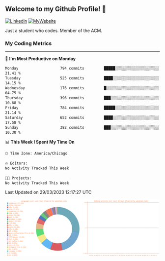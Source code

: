 ## Welcome to my Github Profile! 👋

[![Linkedin](https://img.shields.io/badge/LinkedIn-0077B5?style=for-the-badge&logo=linkedin&logoColor=white)](https://www.linkedin.com/in/mkeleti)   [![MyWebsite](https://img.shields.io/badge/website-000000?style=for-the-badge&logo=About.me&logoColor=white)](https://mkeleti.com)

Just a student who codes. Member of the ACM.

### My Coding Metrics

---

<!--START_SECTION:waka-->
📅 **I'm Most Productive on Monday** 

```text
Monday                   794 commits         █████░░░░░░░░░░░░░░░░░░░░   21.41 % 
Tuesday                  525 commits         ████░░░░░░░░░░░░░░░░░░░░░   14.15 % 
Wednesday                176 commits         █░░░░░░░░░░░░░░░░░░░░░░░░   04.75 % 
Thursday                 396 commits         ███░░░░░░░░░░░░░░░░░░░░░░   10.68 % 
Friday                   784 commits         █████░░░░░░░░░░░░░░░░░░░░   21.14 % 
Saturday                 652 commits         ████░░░░░░░░░░░░░░░░░░░░░   17.58 % 
Sunday                   382 commits         ███░░░░░░░░░░░░░░░░░░░░░░   10.30 % 
```


📊 **This Week I Spent My Time On** 

```text
🕑︎ Time Zone: America/Chicago

🔥 Editors: 
No Activity Tracked This Week

🐱‍💻 Projects: 
No Activity Tracked This Week
```


 Last Updated on 29/03/2023 12:17:27 UTC
<!--END_SECTION:waka-->

<p align="center" >
<img width="49%" alt="My most used Languages" src="assets/waka-langs.svg"/>
<img width="49%" alt="My activity over last month" src="assets/waka-activs.svg"/>
</p>